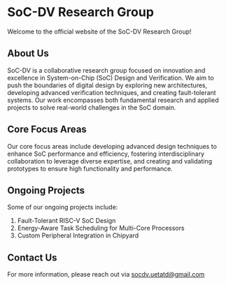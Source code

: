 # SoC-DV Research Group
Welcome to the official website of the SoC-DV Research Group!

## About Us
SoC-DV is a collaborative research group focused on innovation and excellence in System-on-Chip (SoC) Design and Verification. We aim to push the boundaries of digital design by exploring new architectures, developing advanced verification techniques, and creating fault-tolerant systems. Our work encompasses both fundamental research and applied projects to solve real-world challenges in the SoC domain.

## Core Focus Areas
Our core focus areas include developing advanced design techniques to enhance SoC performance and efficiency, fostering interdisciplinary collaboration to leverage diverse expertise, and creating and validating prototypes to ensure high functionality and performance.

## Ongoing Projects
Some of our ongoing projects include:
1. Fault-Tolerant RISC-V SoC Design
2. Energy-Aware Task Scheduling for Multi-Core Processors
3. Custom Peripheral Integration in Chipyard

## Contact Us
For more information, please reach out via socdv.uetatd@gmail.com
